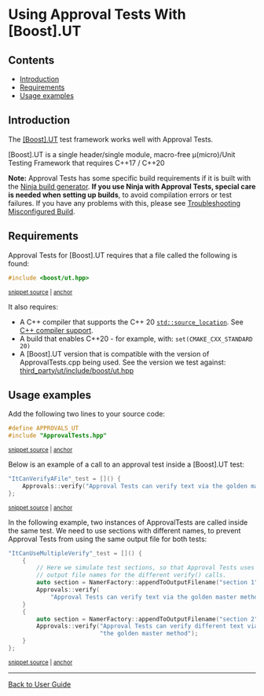 <a id="top"></a>

# Using Approval Tests With \[Boost\].UT


<!-- toc -->
## Contents

  * [Introduction](#introduction)
  * [Requirements](#requirements)
  * [Usage examples](#usage-examples)<!-- endToc -->


## Introduction

The [\[Boost\].UT](https://github.com/boost-experimental/ut) test framework works well with Approval Tests.

\[Boost\].UT is a single header/single module, macro-free μ(micro)/Unit Testing Framework that requires C++17 / C++20

**Note:** Approval Tests has some specific build requirements if it is built with the [Ninja build generator](https://ninja-build.org/). **If you use Ninja with Approval Tests, special care is needed when setting up builds**, to avoid compilation errors or test failures. If you have any problems with this, please see [Troubleshooting Misconfigured Build](/doc/TroubleshootingMisconfiguredBuild.md#top). <!-- singleLineInclude: include_ninja_warning_note. path: /doc/include_ninja_warning_note.include.md -->

## Requirements

Approval Tests for \[Boost\].UT requires that a file called the following is found:

<!-- snippet: required_header_for_ut -->
<a id='snippet-required_header_for_ut'></a>
```h
#include <boost/ut.hpp>
```
<sup><a href='/ApprovalTests/integrations/ut/UTApprovals.h#L13-L15' title='File snippet `required_header_for_ut` was extracted from'>snippet source</a> | <a href='#snippet-required_header_for_ut' title='Navigate to start of snippet `required_header_for_ut`'>anchor</a></sup>
<!-- endSnippet -->

It also requires:

* A C++ compiler that supports the C++ 20 [`std::source_location`](https://en.cppreference.com/w/cpp/utility/source_location). See [C++ compiler support](https://en.cppreference.com/w/cpp/compiler_support).
* A build that enables C++20 - for example, with: `set(CMAKE_CXX_STANDARD 20)`
* A \[Boost\].UT version that is compatible with the version of ApprovalTests.cpp being used. See the version we test against: 
[third_party/ut/include/boost/ut.hpp](https://github.com/approvals/ApprovalTests.cpp/blob/master/third_party/ut/include/boost/ut.hpp)

## Usage examples

Add the following two lines to your source code:

<!-- snippet: ut_main -->
<a id='snippet-ut_main'></a>
```cpp
#define APPROVALS_UT
#include "ApprovalTests.hpp"
```
<sup><a href='/tests/UT_Tests/UTApprovalTestTests.cpp#L1-L4' title='File snippet `ut_main` was extracted from'>snippet source</a> | <a href='#snippet-ut_main' title='Navigate to start of snippet `ut_main`'>anchor</a></sup>
<!-- endSnippet -->

Below is an example of a call to an approval test inside a \[Boost\].UT test:

<!-- snippet: ut_main_usage -->
<a id='snippet-ut_main_usage'></a>
```cpp
"ItCanVerifyAFile"_test = []() {
    Approvals::verify("Approval Tests can verify text via the golden master method");
};
```
<sup><a href='/tests/UT_Tests/UTApprovalTestTests.cpp#L48-L52' title='File snippet `ut_main_usage` was extracted from'>snippet source</a> | <a href='#snippet-ut_main_usage' title='Navigate to start of snippet `ut_main_usage`'>anchor</a></sup>
<!-- endSnippet -->

In the following example, two instances of ApprovalTests are called inside the same test. We need to use sections with different names, to prevent Approval Tests from using the same output file for both tests:

<!-- snippet: ut_main_multiple -->
<a id='snippet-ut_main_multiple'></a>
```cpp
"ItCanUseMultipleVerify"_test = []() {
    {
        // Here we simulate test sections, so that Approval Tests uses different
        // output file names for the different verify() calls.
        auto section = NamerFactory::appendToOutputFilename("section 1");
        Approvals::verify(
            "Approval Tests can verify text via the golden master method");
    }
    {
        auto section = NamerFactory::appendToOutputFilename("section 2");
        Approvals::verify("Approval Tests can verify different text via "
                          "the golden master method");
    }
};
```
<sup><a href='/tests/UT_Tests/UTApprovalTestTests.cpp#L58-L73' title='File snippet `ut_main_multiple` was extracted from'>snippet source</a> | <a href='#snippet-ut_main_multiple' title='Navigate to start of snippet `ut_main_multiple`'>anchor</a></sup>
<!-- endSnippet -->

---

[Back to User Guide](/doc/README.md#top)
